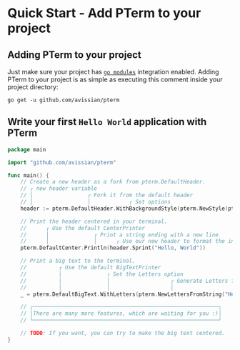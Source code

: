 # Quick Start - Add PTerm to your project

## Adding PTerm to your project

Just make sure your project has [`go modules`]() integration enabled.
Adding PTerm to your project is as simple as executing this comment inside your project directory:

```commandline
go get -u github.com/avissian/pterm
```

## Write your first `Hello World` application with PTerm

```go
package main

import "github.com/avissian/pterm"

func main() {
	// Create a new header as a fork from pterm.DefaultHeader.
	// ┌ new header variable
	// │                 ┌ Fork it from the default header
	// │                 │            ┌ Set options
	header := pterm.DefaultHeader.WithBackgroundStyle(pterm.NewStyle(pterm.BgRed))

	// Print the header centered in your terminal.
	//      ┌ Use the default CenterPrinter
	//      │              ┌ Print a string ending with a new line
	//      │              │      ┌ Use our new header to format the input string
	pterm.DefaultCenter.Println(header.Sprint("Hello, World"))

	// Print a big text to the terminal.
	//          ┌ Use the default BigTextPrinter
	//          │              ┌ Set the Letters option
	//          │              │                   ┌ Generate Letters from string
	//          │              │                   │                            ┌ Render output to the console
	_ = pterm.DefaultBigText.WithLetters(pterm.NewLettersFromString("Hello")).Render()

	// ┌──────────────────────────────────────────────────────────┐
	// │There are many more features, which are waiting for you :)│
	// └──────────────────────────────────────────────────────────┘

	// TODO: If you want, you can try to make the big text centered.
}

```